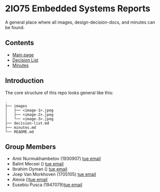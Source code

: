 
# 2IO75 Embedded Systems Reports

A general place where all images, design-decision-docs, and minutes can be found.

## Contents

- [Main page](./README.md)
- [Decision List](./decision-list.md)
- [Minutes](./minutes.md)

## Introduction

The core structure of this repo looks general like this:

```
.
├── images 
│   ├── <image-1>.jpeg
│   ├── <image-2>.jpeg
│   └── <image-3>.jpeg
├── decision-list.md
├── minutes.md
└── README.md
```

## Group Members

- Amir Nurmukhambetov (1930907) [tue email](a.nurmukhambetov@tue.student.nl)
- Balint Mecsei () [tue email](b.mecsei@student.tue.nl)
- Ibrahim Oyman () [tue email](i.oyman@student.tue.nl)
- Joep Van Morkhoven (1705105) [tue email](J.v.morkhoven@student.tue.nl)
- Alexia ()[tue email](a.miliganu@student.tue.nl)
- Eusebiu Pusca (1947079)[tue email](e.a.pusca@student.tue.nl)
